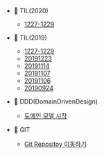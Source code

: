 - :blue_book: TIL(2020)
  - [1227-1229](./TIL2020/0103.md)

- :blue_book: TIL(2019)
  - [1227-1229](./TIL2019/1227-1229.md)
  - [20191223](./TIL2019/20191223.md)
  - [20191114](./TIL2019/20191114.md)
  - [20191107](./TIL2019/20191107.md)
  - [20191106](./TIL2019/[TIL]20191106.md)
  - [20190924](./TIL2019/[TIL]20190924.md)

- :blue_book: DDD(DomainDrivenDesign)
  - [도메인 모델 시작](./DDD/도메인모델시작.md)

- :blue_book: GIT
  - [Git Repositoy 이동하기](./GIT/mirror.md)
